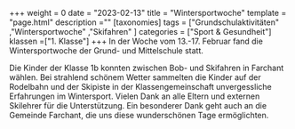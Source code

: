 +++
weight = 0
date = "2023-02-13"
title = "Wintersportwoche"
template = "page.html"
description =""
[taxonomies]
tags = ["Grundschulaktivitäten" ,"Wintersportwoche" ,"Skifahren" ]
categories = ["Sport & Gesundheit"]
klassen =["1. Klasse"]
+++
In der Woche vom 13.-17. Februar fand die Wintersportwoche der Grund- und Mittelschule statt.

<!-- more -->

Die Kinder der Klasse 1b konnten zwischen Bob- und Skifahren in Farchant wählen. Bei strahlend schönem Wetter sammelten die Kinder auf der Rodelbahn und der Skipiste in der Klassengemeinschaft unvergessliche Erfahrungen im Wintersport. Vielen Dank an alle Eltern und externen Skilehrer für die Unterstützung. Ein besonderer Dank geht auch an die Gemeinde Farchant, die uns diese wunderschönen Tage ermöglichten.
